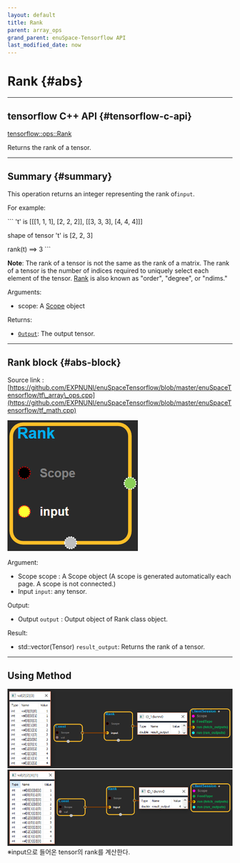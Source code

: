 ```yaml
--- 
layout: default 
title: Rank 
parent: array_ops 
grand_parent: enuSpace-Tensorflow API 
last_modified_date: now 
--- 
```


# Rank {#abs}

---

## tensorflow C++ API {#tensorflow-c-api}

[tensorflow::ops::Rank](https://www.tensorflow.org/api_docs/cc/class/tensorflow/ops/rank.html)

Returns the rank of a tensor.

---

## Summary {#summary}

This operation returns an integer representing the rank of`input`.

For example:

\`\`\` 't' is \[\[\[1, 1, 1\], \[2, 2, 2\]\], \[\[3, 3, 3\], \[4, 4, 4\]\]\]

shape of tensor 't' is \[2, 2, 3\]

rank\(t\) ==&gt; 3 \`\`\`

**Note**: The rank of a tensor is not the same as the rank of a matrix. The rank of a tensor is the number of indices required to uniquely select each element of the tensor. [Rank](https://www.tensorflow.org/api_docs/cc/class/tensorflow/ops/rank.html#classtensorflow_1_1ops_1_1_rank) is also known as "order", "degree", or "ndims."

Arguments:

* scope: A [Scope](https://www.tensorflow.org/api_docs/cc/class/tensorflow/scope.html#classtensorflow_1_1_scope) object

Returns:

* [`Output`](https://www.tensorflow.org/api_docs/cc/class/tensorflow/output.html#classtensorflow_1_1_output): The output tensor.

---

## Rank block {#abs-block}

Source link :[https://github.com/EXPNUNI/enuSpaceTensorflow/blob/master/enuSpaceTensorflow/tf\_array\_ops.cpp](https://github.com/EXPNUNI/enuSpaceTensorflow/blob/master/enuSpaceTensorflow/tf_math.cpp)

![](../assets/array_ops/rank1.png)

Argument:

* Scope scope : A Scope object \(A scope is generated automatically each page. A scope is not connected.\)
* Input `input`: any tensor.

Output:

* Output `output` : Output object of Rank class object.

Result:

* std::vector\(Tensor\) `result_output`: Returns the rank of a tensor.

---

## Using Method

![](../assets/array_ops/rank2.png)![](../assets/array_ops/rank3.png)※input으로 들어온 tensor의 rank를 계산한다.



